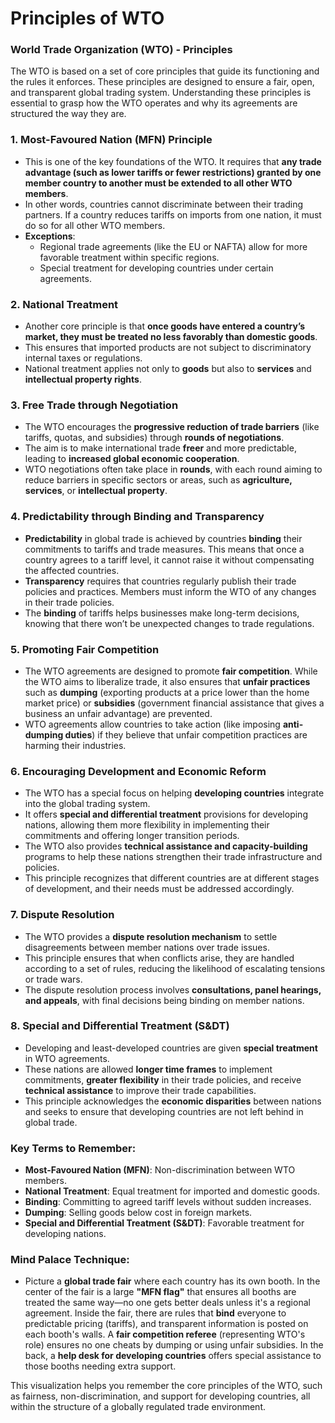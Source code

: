 # Principles of WTO

### **World Trade Organization (WTO) - Principles**

The WTO is based on a set of core principles that guide its functioning and the rules it enforces. These principles are designed to ensure a fair, open, and transparent global trading system. Understanding these principles is essential to grasp how the WTO operates and why its agreements are structured the way they are.

### 1. **Most-Favoured Nation (MFN) Principle**
   - This is one of the key foundations of the WTO. It requires that **any trade advantage (such as lower tariffs or fewer restrictions) granted by one member country to another must be extended to all other WTO members**.
   - In other words, countries cannot discriminate between their trading partners. If a country reduces tariffs on imports from one nation, it must do so for all other WTO members.
   - **Exceptions**: 
     - Regional trade agreements (like the EU or NAFTA) allow for more favorable treatment within specific regions.
     - Special treatment for developing countries under certain agreements.

### 2. **National Treatment**
   - Another core principle is that **once goods have entered a country’s market, they must be treated no less favorably than domestic goods**.
   - This ensures that imported products are not subject to discriminatory internal taxes or regulations.
   - National treatment applies not only to **goods** but also to **services** and **intellectual property rights**.

### 3. **Free Trade through Negotiation**
   - The WTO encourages the **progressive reduction of trade barriers** (like tariffs, quotas, and subsidies) through **rounds of negotiations**.
   - The aim is to make international trade **freer** and more predictable, leading to **increased global economic cooperation**.
   - WTO negotiations often take place in **rounds**, with each round aiming to reduce barriers in specific sectors or areas, such as **agriculture, services**, or **intellectual property**.

### 4. **Predictability through Binding and Transparency**
   - **Predictability** in global trade is achieved by countries **binding** their commitments to tariffs and trade measures. This means that once a country agrees to a tariff level, it cannot raise it without compensating the affected countries.
   - **Transparency** requires that countries regularly publish their trade policies and practices. Members must inform the WTO of any changes in their trade policies.
   - The **binding** of tariffs helps businesses make long-term decisions, knowing that there won’t be unexpected changes to trade regulations.

### 5. **Promoting Fair Competition**
   - The WTO agreements are designed to promote **fair competition**. While the WTO aims to liberalize trade, it also ensures that **unfair practices** such as **dumping** (exporting products at a price lower than the home market price) or **subsidies** (government financial assistance that gives a business an unfair advantage) are prevented.
   - WTO agreements allow countries to take action (like imposing **anti-dumping duties**) if they believe that unfair competition practices are harming their industries.

### 6. **Encouraging Development and Economic Reform**
   - The WTO has a special focus on helping **developing countries** integrate into the global trading system.
   - It offers **special and differential treatment** provisions for developing nations, allowing them more flexibility in implementing their commitments and offering longer transition periods.
   - The WTO also provides **technical assistance and capacity-building** programs to help these nations strengthen their trade infrastructure and policies.
   - This principle recognizes that different countries are at different stages of development, and their needs must be addressed accordingly.

### 7. **Dispute Resolution**
   - The WTO provides a **dispute resolution mechanism** to settle disagreements between member nations over trade issues.
   - This principle ensures that when conflicts arise, they are handled according to a set of rules, reducing the likelihood of escalating tensions or trade wars.
   - The dispute resolution process involves **consultations, panel hearings, and appeals**, with final decisions being binding on member nations.

### 8. **Special and Differential Treatment (S&DT)**
   - Developing and least-developed countries are given **special treatment** in WTO agreements.
   - These nations are allowed **longer time frames** to implement commitments, **greater flexibility** in their trade policies, and receive **technical assistance** to improve their trade capabilities.
   - This principle acknowledges the **economic disparities** between nations and seeks to ensure that developing countries are not left behind in global trade.

### **Key Terms to Remember:**
   - **Most-Favoured Nation (MFN)**: Non-discrimination between WTO members.
   - **National Treatment**: Equal treatment for imported and domestic goods.
   - **Binding**: Committing to agreed tariff levels without sudden increases.
   - **Dumping**: Selling goods below cost in foreign markets.
   - **Special and Differential Treatment (S&DT)**: Favorable treatment for developing nations.

### **Mind Palace Technique:**
   - Picture a **global trade fair** where each country has its own booth. In the center of the fair is a large **"MFN flag"** that ensures all booths are treated the same way—no one gets better deals unless it's a regional agreement. Inside the fair, there are rules that **bind** everyone to predictable pricing (tariffs), and transparent information is posted on each booth's walls. A **fair competition referee** (representing WTO's role) ensures no one cheats by dumping or using unfair subsidies. In the back, a **help desk for developing countries** offers special assistance to those booths needing extra support.

This visualization helps you remember the core principles of the WTO, such as fairness, non-discrimination, and support for developing countries, all within the structure of a globally regulated trade environment.
